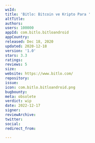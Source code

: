 ```yaml
---
wsId: 
title: 'Bitlo: Bitcoin ve Kripto Para '
altTitle: 
authors: 
users: 100000
appId: com.bitlo.bitloandroid
appCountry: 
released: Dec 18, 2020
updated: 2020-12-18
version: '1.0'
stars: 3.3
ratings: 
reviews: 5
size: 
website: https://www.bitlo.com/
repository: 
issue: 
icon: com.bitlo.bitloandroid.png
bugbounty: 
meta: obsolete
verdict: wip
date: 2022-12-17
signer: 
reviewArchive: 
twitter: 
social: 
redirect_from: 

---
```


